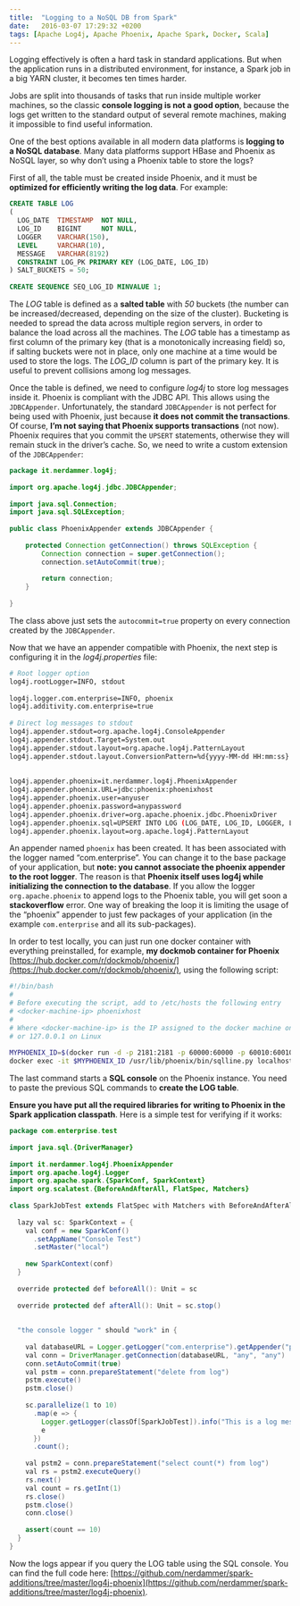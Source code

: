 ```yaml
---
title:  "Logging to a NoSQL DB from Spark"
date:   2016-03-07 17:29:32 +0200
tags: [Apache Log4j, Apache Phoenix, Apache Spark, Docker, Scala]
---
```

Logging effectively is often a hard task in standard applications. But when the application runs in a distributed environment, for instance, a Spark job in a big YARN cluster, 
it becomes ten times harder.

Jobs are split into thousands of tasks that run inside multiple worker machines, 
so the classic **console logging is not a good option**, because the logs get written to the standard output of 
several remote machines, making it impossible to find useful information.

One of the best options available in all modern data platforms is **logging to a NoSQL database**. 
Many data platforms support HBase and Phoenix as NoSQL layer, so why don’t using a Phoenix table to store the logs?

First of all, the table must be created inside Phoenix, and it must be **optimized for efficiently writing the log data**.
For example:

```sql
CREATE TABLE LOG 
(
  LOG_DATE  TIMESTAMP  NOT NULL,
  LOG_ID    BIGINT     NOT NULL,
  LOGGER    VARCHAR(150),
  LEVEL     VARCHAR(10),
  MESSAGE   VARCHAR(8192)
  CONSTRAINT LOG_PK PRIMARY KEY (LOG_DATE, LOG_ID)
) SALT_BUCKETS = 50;
 
CREATE SEQUENCE SEQ_LOG_ID MINVALUE 1;
```

The *LOG* table is defined as a **salted table** with *50* buckets 
(the number can be increased/decreased, depending on the size of the cluster). 
Bucketing is needed to spread the data across multiple region servers, 
in order to balance the load across all the machines. 
The *LOG* table has a timestamp as first column of the primary key (that is a monotonically increasing field) so, 
if salting buckets were not in place, only one machine at a time would be used to store the logs. 
The *LOG_ID* column is part of the primary key. It is useful to prevent collisions among log messages.

Once the table is defined, we need to configure *log4j* to store log messages inside it. 
Phoenix is compliant with the JDBC API. 
This allows using the `JDBCAppender`. 
Unfortunately, the standard `JDBCAppender` is not perfect for being used with Phoenix, 
just because **it does not commit the transactions**. 
Of course, **I’m not saying that Phoenix supports transactions** (not now). 
Phoenix requires that you commit the `UPSERT` statements, 
otherwise they will remain stuck in the driver’s cache. 
So, we need to write a custom extension of the `JDBCAppender`:

```java
package it.nerdammer.log4j;
 
import org.apache.log4j.jdbc.JDBCAppender;
 
import java.sql.Connection;
import java.sql.SQLException;
 
public class PhoenixAppender extends JDBCAppender {
 
    protected Connection getConnection() throws SQLException {
        Connection connection = super.getConnection();
        connection.setAutoCommit(true);
 
        return connection;
    }
 
}
```

The class above just sets the `autocommit=true` property on every connection created by the `JDBCAppender`.

Now that we have an appender compatible with Phoenix, the next step is configuring it in the *log4j.properties* file:

```bash
# Root logger option
log4j.rootLogger=INFO, stdout
 
log4j.logger.com.enterprise=INFO, phoenix
log4j.additivity.com.enterprise=true
 
# Direct log messages to stdout
log4j.appender.stdout=org.apache.log4j.ConsoleAppender
log4j.appender.stdout.Target=System.out
log4j.appender.stdout.layout=org.apache.log4j.PatternLayout
log4j.appender.stdout.layout.ConversionPattern=%d{yyyy-MM-dd HH:mm:ss} %-5p %c{1}:%L - %m%n
 
 
log4j.appender.phoenix=it.nerdammer.log4j.PhoenixAppender
log4j.appender.phoenix.URL=jdbc:phoenix:phoenixhost
log4j.appender.phoenix.user=anyuser
log4j.appender.phoenix.password=anypassword
log4j.appender.phoenix.driver=org.apache.phoenix.jdbc.PhoenixDriver
log4j.appender.phoenix.sql=UPSERT INTO LOG (LOG_DATE, LOG_ID, LOGGER, LEVEL, MESSAGE) VALUES ('%d', NEXT VALUE FOR SEQ_LOG_ID, '%C', '%p', '%m')
log4j.appender.phoenix.layout=org.apache.log4j.PatternLayout
```

An appender named `phoenix` has been created. 
It has been associated with the logger named “com.enterprise”. 
You can change it to the base package of your application, but **note: 
you cannot associate the phoenix appender to the root logger**. The reason is that **Phoenix itself uses log4j 
while initializing the connection to the database**. 
If you allow the logger `org.apache.phoenix` to append logs to the Phoenix table, 
you will get soon a **stackoverflow** error. One way of breaking the loop it is limiting the usage of the “phoenix” 
appender to just few packages of your application (in the example `com.enterprise` and all its sub-packages).

In order to test locally, you can just run one docker container with everything preinstalled, 
for example, **my dockmob container for Phoenix** [https://hub.docker.com/r/dockmob/phoenix/](https://hub.docker.com/r/dockmob/phoenix/), 
using the following script:

```bash
#!/bin/bash
# 
# Before executing the script, add to /etc/hosts the following entry
# <docker-machine-ip> phoenixhost
#
# Where <docker-machine-ip> is the IP assigned to the docker machine on OSX (usually 192.168.99.100), 
# or 127.0.0.1 on Linux
 
MYPHOENIX_ID=$(docker run -d -p 2181:2181 -p 60000:60000 -p 60010:60010 -p 60020:60020 -p 60030:60030 -h phoenixhost dockmob/phoenix:4.5.2-1.0.1 -t pseudodistributed)
docker exec -it $MYPHOENIX_ID /usr/lib/phoenix/bin/sqlline.py localhost
```

The last command starts a **SQL console** on the Phoenix instance. 
You need to paste the previous SQL commands to **create the LOG table**.

**Ensure you have put all the required libraries for writing to Phoenix in the Spark application classpath**. 
Here is a simple test for verifying if it works:

```java
package com.enterprise.test
 
import java.sql.{DriverManager}
 
import it.nerdammer.log4j.PhoenixAppender
import org.apache.log4j.Logger
import org.apache.spark.{SparkConf, SparkContext}
import org.scalatest.{BeforeAndAfterAll, FlatSpec, Matchers}
 
class SparkJobTest extends FlatSpec with Matchers with BeforeAndAfterAll {
 
  lazy val sc: SparkContext = {
    val conf = new SparkConf()
      .setAppName("Console Test")
      .setMaster("local")
 
    new SparkContext(conf)
  }
 
  override protected def beforeAll(): Unit = sc
 
  override protected def afterAll(): Unit = sc.stop()
 
 
  "the console logger " should "work" in {
 
    val databaseURL = Logger.getLogger("com.enterprise").getAppender("phoenix").asInstanceOf[PhoenixAppender].getURL
    val conn = DriverManager.getConnection(databaseURL, "any", "any")
    conn.setAutoCommit(true)
    val pstm = conn.prepareStatement("delete from log")
    pstm.execute()
    pstm.close()
 
    sc.parallelize(1 to 10)
      .map(e => {
        Logger.getLogger(classOf[SparkJobTest]).info("This is a log message")
        e
      })
      .count();
 
    val pstm2 = conn.prepareStatement("select count(*) from log")
    val rs = pstm2.executeQuery()
    rs.next()
    val count = rs.getInt(1)
    rs.close()
    pstm.close()
    conn.close()
 
    assert(count == 10)
  }
}
```

Now the logs appear if you query the LOG table using the SQL console. 
You can find the full code here: [https://github.com/nerdammer/spark-additions/tree/master/log4j-phoenix](https://github.com/nerdammer/spark-additions/tree/master/log4j-phoenix).